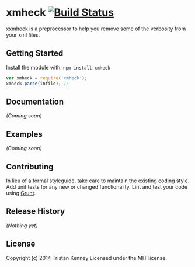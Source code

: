 # xmheck [![Build Status](https://secure.travis-ci.org/tristan/xmheck.png?branch=master)](http://travis-ci.org/tristan/xmheck)

xxmheck is a preprocessor to help you remove some of the verbosity from your xml files.

## Getting Started
Install the module with: `npm install xmheck`

```javascript
var xmheck = require('xmheck');
xmheck.parse(infile); //
```

## Documentation
_(Coming soon)_

## Examples
_(Coming soon)_

## Contributing
In lieu of a formal styleguide, take care to maintain the existing coding style. Add unit tests for any new or changed functionality. Lint and test your code using [Grunt](http://gruntjs.com/).

## Release History
_(Nothing yet)_

## License
Copyright (c) 2014 Tristan Kenney
Licensed under the MIT license.
